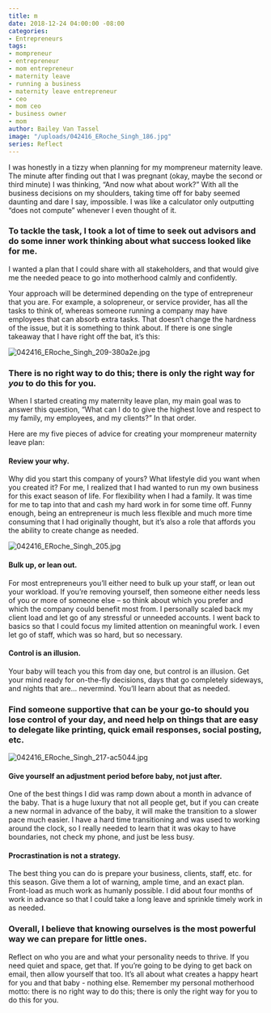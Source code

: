 ```yaml
---
title: m
date: 2018-12-24 04:00:00 -08:00
categories:
- Entrepreneurs
tags:
- mompreneur
- entrepreneur
- mom entrepreneur
- maternity leave
- running a business
- maternity leave entrepreneur
- ceo
- mom ceo
- business owner
- mom
author: Bailey Van Tassel
image: "/uploads/042416_ERoche_Singh_186.jpg"
series: Reflect
---
```


I was honestly in a tizzy when planning for my mompreneur maternity leave. The minute after finding out that I was pregnant (okay, maybe the second or third minute) I was thinking, “And now what about work?” With all the business decisions on my shoulders, taking time off for baby seemed daunting and dare I say, impossible. I was like a calculator only outputting “does not compute” whenever I even thought of it. 

### To tackle the task, I took a lot of time to seek out advisors and do some inner work thinking about what success looked like for me. 

I wanted a plan that I could share with all stakeholders, and that would give me the needed peace to go into motherhood calmly and confidently. 

Your approach will be determined depending on the type of entrepreneur that you are. For example, a solopreneur, or service provider, has all the tasks to think of, whereas someone running a company may have employees that can absorb extra tasks. That doesn’t change the hardness of the issue, but it is something to think about. If there is one single takeaway that I have right off the bat, it’s this: 

![042416_ERoche_Singh_209-380a2e.jpg](/uploads/042416_ERoche_Singh_209-380a2e.jpg)

### There is no right way to do this; there is only the right way for _you_ to do this for you. 

When I started creating my maternity leave plan, my main goal was to answer this question, “What can I do to give the highest love and respect to my family, my employees, and my clients?” In that order.  

Here are my five pieces of advice for creating your mompreneur maternity leave plan: 

#### Review your why.

Why did you start this company of yours? What lifestyle did you want when you created it? For me, I realized that I had wanted to run my own business for this exact season of life. For flexibility when I had a family. It was time for me to tap into that and cash my hard work in for some time off. Funny enough, being an entrepreneur is much less flexible and much more time consuming that I had originally thought, but it’s also a role that affords you the ability to create change as needed. 

![042416_ERoche_Singh_205.jpg](/uploads/042416_ERoche_Singh_205.jpg)

#### Bulk up, or lean out.

For most entrepreneurs you’ll either need to bulk up your staff, or lean out your workload. If you’re removing yourself, then someone either needs less of you or more of someone else – so think about which you prefer and which the company could benefit most from. I personally scaled back my client load and let go of any stressful or unneeded accounts. I went back to basics so that I could focus my limited attention on meaningful work. I even let go of staff, which was so hard, but so necessary. 

#### Control is an illusion.

Your baby will teach you this from day one, but control is an illusion. Get your mind ready for on-the-fly decisions, days that go completely sideways, and nights that are… nevermind. You’ll learn about that as needed. 

### Find someone supportive that can be your go-to should you lose control of your day, and need help on things that are easy to delegate like printing, quick email responses, social posting, etc. 

![042416_ERoche_Singh_217-ac5044.jpg](/uploads/042416_ERoche_Singh_217-ac5044.jpg)

#### Give yourself an adjustment period before baby, not just after.

One of the best things I did was ramp down about a month in advance of the baby. That is a huge luxury that not all people get, but if you can create a new normal in advance of the baby, it will make the transition to a slower pace much easier. I have a hard time transitioning and was used to working around the clock, so I really needed to learn that it was okay to have boundaries, not check my phone, and just be less busy.  

#### Procrastination is not a strategy.

The best thing you can do is prepare your business, clients, staff, etc. for this season. Give them a lot of warning, ample time, and an exact plan. Front-load as much work as humanly possible. I did about four months of work in advance so that I could take a long leave and sprinkle timely work in as needed. 

### Overall, I believe that knowing ourselves is the most powerful way we can prepare for little ones. 

Reflect on who you are and what your personality needs to thrive. If you need quiet and space, get that. If you’re going to be dying to get back on email, then allow yourself that too. It’s all about what creates a happy heart for you and that baby - nothing else. Remember my personal motherhood motto: there is no right way to do this; there is only the right way for you to do this for you. 
